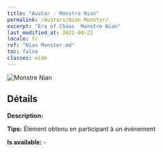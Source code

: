 ```yaml
---
title: "Avatar - Monstre Nian"
permalink: /Avatars/Nian Monster/
excerpt: "Era of Chaos  Monstre Nian"
last_modified_at: 2021-04-21
locale: fr
ref: "Nian Monster.md"
toc: false
classes: wide
---
```

 ![Monstre Nian](/images/a/avatarFrame_56.png)

## Détails

 **Description:**  

 **Tips:** Élément obtenu en participant à un événement 

 **Is available:**  - 

